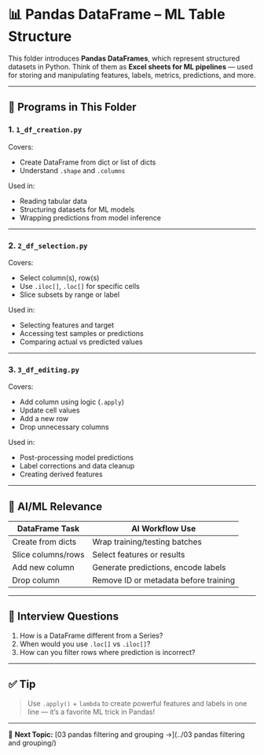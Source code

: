 # 📊 Pandas DataFrame – ML Table Structure

This folder introduces **Pandas DataFrames**, which represent structured datasets in Python. Think of them as **Excel sheets for ML pipelines** — used for storing and manipulating features, labels, metrics, predictions, and more.

---

## 📌 Programs in This Folder

### 1. `1_df_creation.py`

Covers:
- Create DataFrame from dict or list of dicts
- Understand `.shape` and `.columns`

Used in:
- Reading tabular data
- Structuring datasets for ML models
- Wrapping predictions from model inference

---

### 2. `2_df_selection.py`

Covers:
- Select column(s), row(s)
- Use `.iloc[]`, `.loc[]` for specific cells
- Slice subsets by range or label

Used in:
- Selecting features and target
- Accessing test samples or predictions
- Comparing actual vs predicted values

---

### 3. `3_df_editing.py`

Covers:
- Add column using logic (`.apply`)
- Update cell values
- Add a new row
- Drop unnecessary columns

Used in:
- Post-processing model predictions
- Label corrections and data cleanup
- Creating derived features

---

## 🧠 AI/ML Relevance

| DataFrame Task | AI Workflow Use |
|----------------|-----------------|
| Create from dicts | Wrap training/testing batches |
| Slice columns/rows | Select features or results |
| Add new column | Generate predictions, encode labels |
| Drop column | Remove ID or metadata before training |

---

## 💬 Interview Questions

1. How is a DataFrame different from a Series?
2. When would you use `.loc[]` vs `.iloc[]`?
3. How can you filter rows where prediction is incorrect?

---

## ✅ Tip

> Use `.apply()` + `lambda` to create powerful features and labels in one line — it’s a favorite ML trick in Pandas!

---

📁 **Next Topic:** [03 pandas filtering and grouping →](../03 pandas filtering and grouping/)